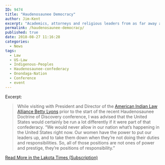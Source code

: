 ```yaml
---
ID: 9474
title: "Haudenosaunee Democracy"
author: Jim-Kent
excerpt: "Academics, attorneys and religious leaders from as far away as Chile gathered at this site sacred to members of the Haudenosaunee Confederacy to discuss the Doctrine of Discovery."
permalink: /haudenosaunee-democracy/
published: true
date: 2018-08-27 11:16:28
categories:
  - News
tags:
  - Law
  - US-Law
  - Indigenous-Peoples
  - Haudenosaunee-confederacy
  - Onondaga-Nation
  - Conference
  - event
---
```

Excerpt:

> While visiting with President and Director of the [American Indian Law Alliance Betty Lyons](https://aila.ngo) prior to the start of the recent Haudenosaunee Doctrine of Discovery conference, I was advised that the United States would certainly be run a lot differently if it were part of that confederacy. “We would never allow in our nation what’s happening in the United States right now. Our women have the power to put our leaders up, and to take them down when they’re not doing their duties and responsibilities. So, all of those positions are not ones of power and prestige, they’re positions of responsibility.”

[Read More in the Lakota Times (Subscription)](https://www.lakotacountrytimes.com/articles/haudenosaunee-host-doctrine-of-discovery-gathering/)
